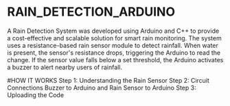 # RAIN_DETECTION_ARDUINO
A Rain Detection System was developed using Arduino and C++ to provide a cost-effective and scalable solution for smart rain monitoring. The system uses a resistance-based rain sensor module to detect rainfall. When water is present, the sensor's resistance drops, triggering the Arduino to read the change. If the sensor value falls below a set threshold, the Arduino activates a buzzer to alert nearby users of rainfall.

#HOW IT WORKS
Step 1: Understanding the Rain Sensor
Step 2: Circuit Connections
  Buzzer to Arduino and Rain Sensor to Arduino
Step 3: Uploading the Code
